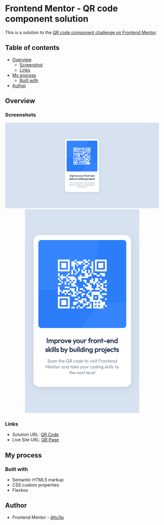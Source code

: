 # Frontend Mentor - QR code component solution

This is a solution to the [QR code component challenge on Frontend Mentor](https://www.frontendmentor.io/challenges/qr-code-component-iux_sIO_H).

## Table of contents

- [Overview](#overview)
  - [Screenshot](#screenshot)
  - [Links](#links)
- [My process](#my-process)
  - [Built with](#built-with)
- [Author](#author)

## Overview

### Screenshots

<div style="text-align: center;">
  <img  src="screenshots/Desktop.png" alt="Desktop View" >
</div>
<div style="text-align: center;">
  <img  src="screenshots/Mobile.png" alt="Mobile View" >
</div>

### Links

- Solution URL: [QR Code](https://github.com/tu1ip/qr)
- Live Site URL: [QR Page](https://your-live-site-url.com)

## My process

### Built with

- Semantic HTML5 markup
- CSS custom properties
- Flexbox

## Author

- Frontend Mentor - [@tu1ip](https://www.frontendmentor.io/profile/tu1ip)
